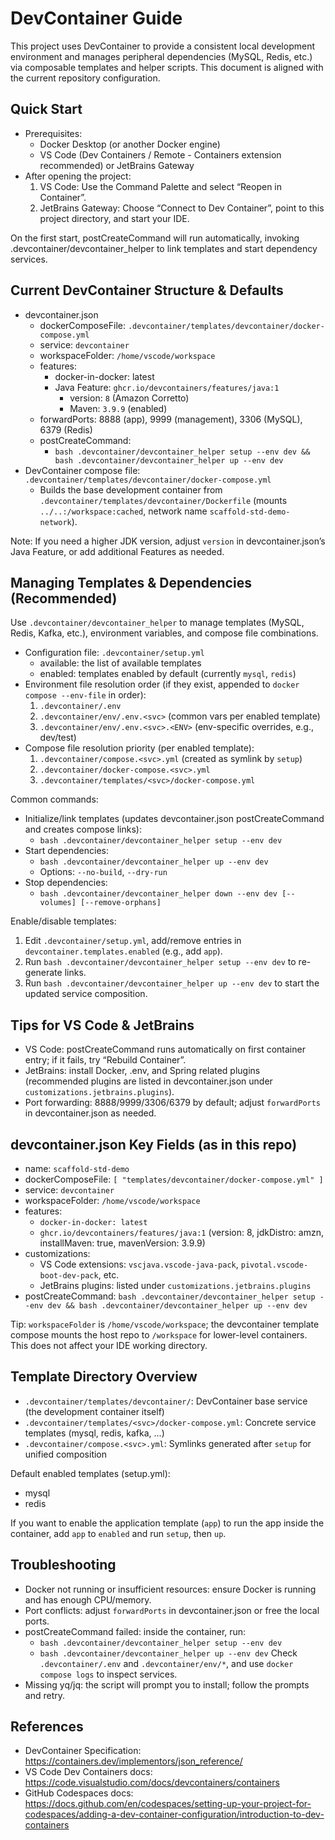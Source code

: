 # DevContainer Guide

This project uses DevContainer to provide a consistent local development environment and manages peripheral dependencies (MySQL, Redis, etc.) via composable templates and helper scripts. This document is aligned with the current repository configuration.

## Quick Start

- Prerequisites:
  - Docker Desktop (or another Docker engine)
  - VS Code (Dev Containers / Remote - Containers extension recommended) or JetBrains Gateway
- After opening the project:
  1) VS Code: Use the Command Palette and select “Reopen in Container”.
  2) JetBrains Gateway: Choose “Connect to Dev Container”, point to this project directory, and start your IDE.

On the first start, postCreateCommand will run automatically, invoking .devcontainer/devcontainer_helper to link templates and start dependency services.

## Current DevContainer Structure & Defaults

- devcontainer.json
  - dockerComposeFile: `.devcontainer/templates/devcontainer/docker-compose.yml`
  - service: `devcontainer`
  - workspaceFolder: `/home/vscode/workspace`
  - features:
    - docker-in-docker: latest
    - Java Feature: `ghcr.io/devcontainers/features/java:1`
      - version: `8` (Amazon Corretto)
      - Maven: `3.9.9` (enabled)
  - forwardPorts: 8888 (app), 9999 (management), 3306 (MySQL), 6379 (Redis)
  - postCreateCommand:
    - `bash .devcontainer/devcontainer_helper setup --env dev && bash .devcontainer/devcontainer_helper up --env dev`
- DevContainer compose file: `.devcontainer/templates/devcontainer/docker-compose.yml`
  - Builds the base development container from `.devcontainer/templates/devcontainer/Dockerfile` (mounts `../..:/workspace:cached`, network name `scaffold-std-demo-network`).

Note: If you need a higher JDK version, adjust `version` in devcontainer.json’s Java Feature, or add additional Features as needed.

## Managing Templates & Dependencies (Recommended)

Use `.devcontainer/devcontainer_helper` to manage templates (MySQL, Redis, Kafka, etc.), environment variables, and compose file combinations.

- Configuration file: `.devcontainer/setup.yml`
  - available: the list of available templates
  - enabled: templates enabled by default (currently `mysql`, `redis`)
- Environment file resolution order (if they exist, appended to `docker compose --env-file` in order):
  1) `.devcontainer/.env`
  2) `.devcontainer/env/.env.<svc>` (common vars per enabled template)
  3) `.devcontainer/env/.env.<svc>.<ENV>` (env-specific overrides, e.g., dev/test)
- Compose file resolution priority (per enabled template):
  1) `.devcontainer/compose.<svc>.yml` (created as symlink by `setup`)
  2) `.devcontainer/docker-compose.<svc>.yml`
  3) `.devcontainer/templates/<svc>/docker-compose.yml`

Common commands:
- Initialize/link templates (updates devcontainer.json postCreateCommand and creates compose links):
  - `bash .devcontainer/devcontainer_helper setup --env dev`
- Start dependencies:
  - `bash .devcontainer/devcontainer_helper up --env dev`
  - Options: `--no-build`, `--dry-run`
- Stop dependencies:
  - `bash .devcontainer/devcontainer_helper down --env dev [--volumes] [--remove-orphans]`

Enable/disable templates:
1) Edit `.devcontainer/setup.yml`, add/remove entries in `devcontainer.templates.enabled` (e.g., add `app`).
2) Run `bash .devcontainer/devcontainer_helper setup --env dev` to re-generate links.
3) Run `bash .devcontainer/devcontainer_helper up --env dev` to start the updated service composition.

## Tips for VS Code & JetBrains

- VS Code: postCreateCommand runs automatically on first container entry; if it fails, try “Rebuild Container”.
- JetBrains: install Docker, .env, and Spring related plugins (recommended plugins are listed in devcontainer.json under `customizations.jetbrains.plugins`).
- Port forwarding: 8888/9999/3306/6379 by default; adjust `forwardPorts` in devcontainer.json as needed.

## devcontainer.json Key Fields (as in this repo)

- name: `scaffold-std-demo`
- dockerComposeFile: `[
  "templates/devcontainer/docker-compose.yml"
]`
- service: `devcontainer`
- workspaceFolder: `/home/vscode/workspace`
- features:
  - `docker-in-docker: latest`
  - `ghcr.io/devcontainers/features/java:1` (version: 8, jdkDistro: amzn, installMaven: true, mavenVersion: 3.9.9)
- customizations:
  - VS Code extensions: `vscjava.vscode-java-pack`, `pivotal.vscode-boot-dev-pack`, etc.
  - JetBrains plugins: listed under `customizations.jetbrains.plugins`
- postCreateCommand: `bash .devcontainer/devcontainer_helper setup --env dev && bash .devcontainer/devcontainer_helper up --env dev`

Tip: `workspaceFolder` is `/home/vscode/workspace`; the devcontainer template compose mounts the host repo to `/workspace` for lower-level containers. This does not affect your IDE working directory.

## Template Directory Overview

- `.devcontainer/templates/devcontainer/`: DevContainer base service (the development container itself)
- `.devcontainer/templates/<svc>/docker-compose.yml`: Concrete service templates (mysql, redis, kafka, ...)
- `.devcontainer/compose.<svc>.yml`: Symlinks generated after `setup` for unified composition

Default enabled templates (setup.yml):
- mysql
- redis

If you want to enable the application template (`app`) to run the app inside the container, add `app` to `enabled` and run `setup`, then `up`.

## Troubleshooting

- Docker not running or insufficient resources: ensure Docker is running and has enough CPU/memory.
- Port conflicts: adjust `forwardPorts` in devcontainer.json or free the local ports.
- postCreateCommand failed: inside the container, run:
  - `bash .devcontainer/devcontainer_helper setup --env dev`
  - `bash .devcontainer/devcontainer_helper up --env dev`
  Check `.devcontainer/.env` and `.devcontainer/env/*`, and use `docker compose logs` to inspect services.
- Missing yq/jq: the script will prompt you to install; follow the prompts and retry.

## References

- DevContainer Specification: https://containers.dev/implementors/json_reference/
- VS Code Dev Containers docs: https://code.visualstudio.com/docs/devcontainers/containers
- GitHub Codespaces docs: https://docs.github.com/en/codespaces/setting-up-your-project-for-codespaces/adding-a-dev-container-configuration/introduction-to-dev-containers
